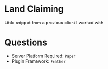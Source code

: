 # Land Claiming
Little snippet from a previous client I worked with

# Questions
- Server Platform Required: `Paper`
- Plugin Framework: `Feather`
